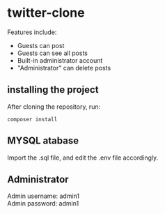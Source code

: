 # twitter-clone
Features include:
- Guests can post
- Guests can see all posts
- Built-in administrator account
- "Administrator" can delete posts


## installing the project

After cloning the repository, run:
```
composer install
```

## MYSQL atabase
Import the .sql file, and edit the .env file accordingly.

## Administrator
Admin username: admin1 <br>
Admin password: admin1
